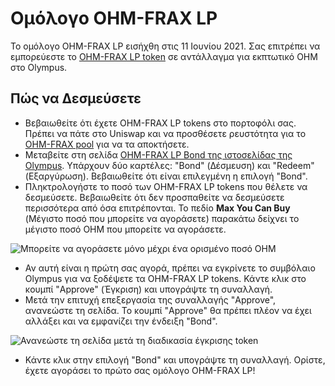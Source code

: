 # Ομόλογο OHM-FRAX LP

Το ομόλογο OHM-FRAX LP εισήχθη στις 11 Ιουνίου 2021. Σας επιτρέπει να εμπορεύεστε το [OHM-FRAX LP token](https://v2.info.uniswap.org/pair/0x2dce0dda1c2f98e0f171de8333c3c6fe1bbf4877) σε αντάλλαγμα για εκπτωτικό OHM στο Olympus.

## Πώς να Δεσμεύσετε

* Βεβαιωθείτε ότι έχετε OHM-FRAX LP tokens στο πορτοφόλι σας. Πρέπει να πάτε στο Uniswap και να προσθέσετε ρευστότητα για το [OHM-FRAX pool](https://v2.info.uniswap.org/pair/0x2dce0dda1c2f98e0f171de8333c3c6fe1bbf4877) για να τα αποκτήσετε.
* Μεταβείτε στη σελίδα [OHM-FRAX LP Bond της ιστοσελίδας της Olympus](https://app.olympusdao.finance/#/bonds/ohm\_frax\_lp). Υπάρχουν δύο καρτέλες: "Bond" (Δέσμευση) και "Redeem" (Εξαργύρωση). Βεβαιωθείτε ότι είναι επιλεγμένη η επιλογή "Bond".
* Πληκτρολογήστε το ποσό των OHM-FRAX LP tokens που θέλετε να δεσμεύσετε. Βεβαιωθείτε ότι δεν προσπαθείτε να δεσμεύσετε περισσότερα από όσα επιτρέπονται. Το πεδίο **Max You Can Buy** (Μέγιστο ποσό που μπορείτε να αγοράσετε) παρακάτω δείχνει το μέγιστο ποσό OHM που μπορείτε να αγοράσετε.

![Μπορείτε να αγοράσετε μόνο μέχρι ένα ορισμένο ποσό OHM](https://docs.olympusdao.finance/\~/files/v0/b/gitbook-28427.appspot.com/o/assets%2F-MV4hwONledQK5nEDaUc%2F-Mi5-XM4N6o\_NrNzXc1L%2F-Mi50CbrZYkL\_nYiUDvD%2Fmax\_you\_can\_buy.png?alt=media\&token=61b5901e-49da-4306-8209-21f39507a8bc)

* Αν αυτή είναι η πρώτη σας αγορά, πρέπει να εγκρίνετε το συμβόλαιο Olympus για να ξοδέψετε τα OHM-FRAX LP tokens. Κάντε κλικ στο κουμπί "Approve" (Έγκριση) και υπογράψτε τη συναλλαγή.
* Μετά την επιτυχή επεξεργασία της συναλλαγής "Approve", ανανεώστε τη σελίδα. Το κουμπί "Approve" θα πρέπει πλέον να έχει αλλάξει και να εμφανίζει την ένδειξη "Bond".

![Ανανεώστε τη σελίδα μετά τη διαδικασία έγκρισης token](https://docs.olympusdao.finance/\~/files/v0/b/gitbook-28427.appspot.com/o/assets%2F-MV4hwONledQK5nEDaUc%2Fsync%2F9142346973c9be9a90a191511b7dd80cc8e0ad15.png?generation=1628941257600212\&alt=media)

* Κάντε κλικ στην επιλογή "Bond" και υπογράψτε τη συναλλαγή. Ορίστε, έχετε αγοράσει το πρώτο σας ομόλογο OHM-FRAX LP!
